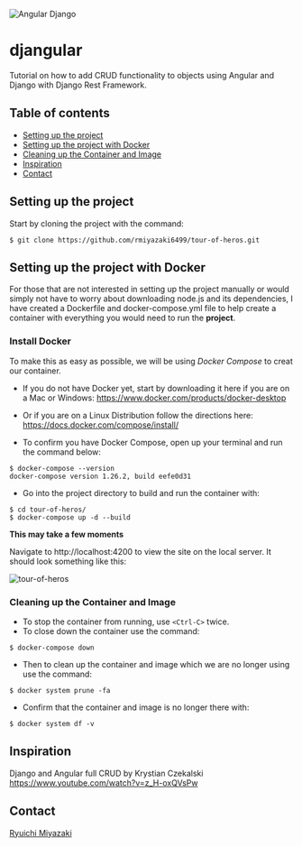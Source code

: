 ![Angular Django](https://user-images.githubusercontent.com/41876764/90949823-a9e96680-e400-11ea-87f6-0eff992e5997.png)

# djangular

Tutorial on how to add CRUD functionality to objects using Angular and Django with Django Rest Framework.

## Table of contents

- [Setting up the project](#setting-up-the-project)
- [Setting up the project with Docker](#setting-up-the-project-with-docker)
- [Cleaning up the Container and Image](#cleaning-up-the-container-and-image)
- [Inspiration](#inspiration)
- [Contact](#contact)

## Setting up the project

  Start by cloning the project with the command:
  ```
  $ git clone https://github.com/rmiyazaki6499/tour-of-heros.git
  ```
  
  ## Setting up the project with Docker

  For those that are not interested in setting up the project manually or would simply not have to worry about downloading node.js and its dependencies, I have created a Dockerfile and docker-compose.yml file to help create a container with everything you would need to run the **project**.

  ### Install Docker

  To make this as easy as possible, we will be using *Docker Compose* to creat our container.

  - If you do not have Docker yet, start by downloading it here if you are on a Mac or Windows:
  https://www.docker.com/products/docker-desktop

  - Or if you are on a Linux Distribution follow the directions here:
  https://docs.docker.com/compose/install/

  - To confirm you have Docker Compose, open up your terminal and run the command below:

  ```
  $ docker-compose --version
  docker-compose version 1.26.2, build eefe0d31
  ```
  
  - Go into the project directory to build and run the container with:

  ```
  $ cd tour-of-heros/
  $ docker-compose up -d --build
  ```

  **This may take a few moments**
  
  Navigate to http://localhost:4200 to view the site on the local server.
It should look something like this:

![tour-of-heros](https://user-images.githubusercontent.com/41876764/90862505-5d3f5600-e342-11ea-850b-365b4dbb1c45.png)
  
  ### Cleaning up the Container and Image

  - To stop the container from running, use `<Ctrl-C>` twice.
  - To close down the container use the command:

  ```
  $ docker-compose down
  ```
  - Then to clean up the container and image which we are no longer using use the command:

  ```
  $ docker system prune -fa
  ```

  - Confirm that the container and image is no longer there with:

  ```
  $ docker system df -v
  ```

## Inspiration

Django and Angular full CRUD
by Krystian Czekalski
https://www.youtube.com/watch?v=z_H-oxQVsPw

## Contact

[Ryuichi Miyazaki](https://github.com/rmiyazaki6499)
